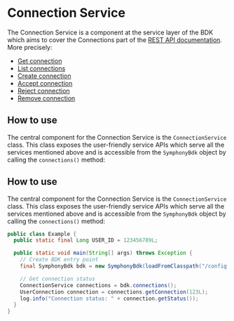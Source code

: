 # Connection Service

The Connection Service is a component at the service layer of the BDK which aims to cover the Connections part of the [REST API documentation](https://developers.symphony.com/restapi/reference).
More precisely:
* [Get connection](https://developers.symphony.com/restapi/reference#get-connection)
* [List connections](https://developers.symphony.com/restapi/reference#list-connections)
* [Create connection](https://developers.symphony.com/restapi/reference#create-connection)
* [Accept connection](https://developers.symphony.com/restapi/reference#accepted-connection)
* [Reject connection](https://developers.symphony.com/restapi/reference#reject-connection)
* [Remove connection](https://developers.symphony.com/restapi/reference#remove-connection)


## How to use
The central component for the Connection Service is the `ConnectionService` class.
This class exposes the user-friendly service APIs which serve all the services mentioned above
and is accessible from the `SymphonyBdk` object by calling the `connections()` method:


## How to use
The central component for the Connection Service is the `ConnectionService` class.
This class exposes the user-friendly service APIs which serve all the services mentioned above
and is accessible from the `SymphonyBdk` object by calling the `connections()` method:
```java
public class Example {
  public static final Long USER_ID = 123456789L;

  public static void main(String[] args) throws Exception {
    // Create BDK entry point
    final SymphonyBdk bdk = new SymphonyBdk(loadFromClasspath("/config.yaml"));

    // Get connection status
    ConnectionService connections = bdk.connections();
    UserConnection connection = connections.getConnection(123L);
    log.info("Connection status: " + connection.getStatus());
  }
}
